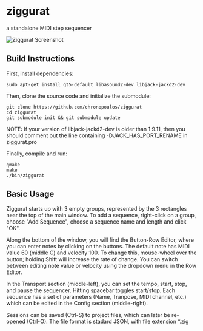 # ziggurat
a standalone MIDI step sequencer

![Ziggurat Screenshot](https://static1.squarespace.com/static/54d8093fe4b02ef1156307b5/t/5ad45c9a03ce641bc8be47c2/1523866799332/ziggurat_20180416.png)

## Build Instructions

First, install dependencies:
```
sudo apt-get install qt5-default libasound2-dev libjack-jackd2-dev
```

Then, clone the source code and initialize the submodule:
```
git clone https://github.com/chronopoulos/ziggurat
cd ziggurat
git submodule init && git submodule update
```

NOTE: If your version of libjack-jackd2-dev is older than 1.9.11, then you
should comment out the line containing -DJACK_HAS_PORT_RENAME in ziggurat.pro

Finally, compile and run:

```
qmake
make
./bin/ziggurat
```

## Basic Usage

Ziggurat starts up with 3 empty groups, represented by the 3 rectangles near the
top of the main window. To add a sequence, right-click on a group, choose "Add
Sequence", choose a sequence name and length and click "OK".

Along the bottom of the window, you will find the Button-Row Editor, where you
can enter notes by clicking on the buttons. The default note has MIDI value 60
(middle C) and velocity 100. To change this, mouse-wheel over the button;
holding Shift will increase the rate of change. You can switch between editing
note value or velocity using the dropdown menu in the Row Editor.

In the Transport section (middle-left), you can set the tempo, start,
stop, and pause the sequencer. Hitting spacebar toggles start/stop. Each
sequence has a set of parameters (Name, Tranpose, MIDI channel, etc.) which can
be edited in the Config section (middle-right).

Sessions can be saved (Ctrl-S) to project files, which can later be re-opened
(Ctrl-O). The file format is stadard JSON, with file extension \*.zig
